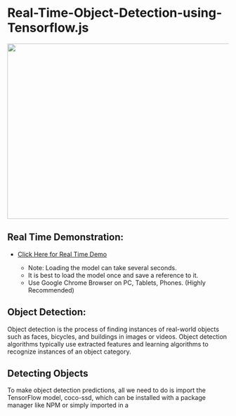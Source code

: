 # Real-Time-Object-Detection-using-Tensorflow.js


<p align= "center">
  <img width="750" height="400" src="https://github.com/mossydidar/Real-Time-Object-Detection-using-Tensorflow.js/blob/master/1.png">
</p>



## Real Time Demonstration:
* [Click Here for Real Time Demo](https://jlo24226ww.codesandbox.io/)

  
  * Note: Loading the model can take several seconds.
  * It is best to load the model once and save a reference to it.
  * Use Google Chrome Browser on PC, Tablets, Phones. (Highly Recommended) 
  
## Object Detection:
Object detection is the process of finding instances of real-world objects such as faces, bicycles, and buildings in images or videos. Object detection algorithms typically use extracted features and learning algorithms to recognize instances of an object category.

## Detecting Objects
To make object detection predictions, all we need to do is import the TensorFlow model, coco-ssd, which can be installed with a package manager like NPM or simply imported in a <script> tag. We can then load the model, and make a prediction.
  
 ```
import * as cocoSsd from "@tensorflow-models/coco-ssd";
const image = document.getElementById("image")
cocoSsd.load()
  .then(model => model.detect(image))
  .then(predictions => console.log(predictions))
```
  
 
The image we pass into the detection function is just a reference to the html <img> tag:
```
<img id="image" src="image_url">

``` 

After we get our prediction, we need a way to display it to the screen. It should look something like this:

```
[{
  bbox: [x, y, width, height],
  class: "cat",
  score: 0.8380282521247864
}]

``` 

We then use the <canvas> element:

```
<canvas id="canvas">
``` 

The canvas element allows us to use the strokeRect function, which maps perfectly with our prediction results:

```
const x = prediction.bbox[0];
const y = prediction.bbox[1];
const width = prediction.bbox[2];
const height = prediction.bbox[3];

const canvas = document.getElementById("canvas");
const ctx = canvas.getContext("2d");

ctx.strokeRect(x, y, width, height);
``` 



## Streaming from the Webcam
To run real-time detection on a webcam stream is almost as easy as changing from an <img> tag, to a <video> tag …with the simple exception of this giant blob of code to start up the webcam:
  
 ```
const video = document.getElementById("video")
    
navigator.mediaDevices
  .getUserMedia({
    audio: false,
    video: {
      facingMode: "user",
      width: 600,
      height: 500
    }
  })
  .then(stream => {
    video.srcObject = stream
    video.onloadedmetadata = () => {
      video.play()
    }
  })
  
```  

We can then just pass our video element to our model for detection. However, this time we are going to call requestAnimationFrame which will call our detection function over and over in an infinite loop as fast as it can, skipping frames when it can’t keep up.

``` 
function detectFrame() {
  model.detect(video).then(predictions => {
    renderOurPredictions(predictions)
    requestAnimationFrame(detectFrame)
  })
}
``` 
  
## Dependencies:

* [Tensorflow Models: Coco SSD](https://www.npmjs.com/package/@tensorflow-models/coco-ssd) - Object detection model that aims to localize and identify multiple objects in a single image.
* [Tensorflow.js](https://www.npmjs.com/package/@tensorflow/tfjs) - TensorFlow.js is an open-source hardware-accelerated JavaScript library for training and deploying machine learning models.
* [React](https://www.npmjs.com/package/react) - React is a JavaScript library for creating user interfaces.
* [React DOM](https://www.npmjs.com/package/react-dom) - This package serves as the entry point to the DOM and server renderers for React. It is intended to be paired with the generic React package, which is shipped as react to npm.
* [React Scripts](https://www.npmjs.com/package/react-scripts) - This package includes scripts and configuration used by Create React App.

## Acknowledgement:
 * Nick Bourdakos

